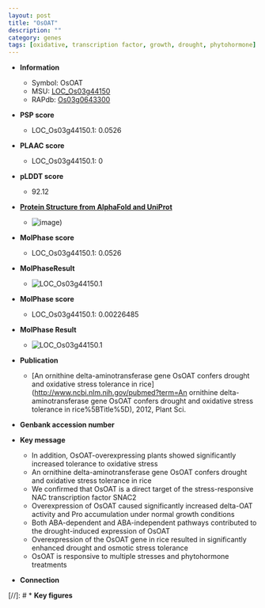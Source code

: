```yaml
---
layout: post
title: "OsOAT"
description: ""
category: genes
tags: [oxidative, transcription factor, growth, drought, phytohormone]
---
```


* **Information**  
    + Symbol: OsOAT  
    + MSU: [LOC_Os03g44150](http://rice.plantbiology.msu.edu/cgi-bin/ORF_infopage.cgi?orf=LOC_Os03g44150)  
    + RAPdb: [Os03g0643300](http://rapdb.dna.affrc.go.jp/viewer/gbrowse_details/irgsp1?name=Os03g0643300)  

* **PSP score**  
    + LOC_Os03g44150.1: 0.0526 

* **PLAAC score**  
    + LOC_Os03g44150.1: 0 

* **pLDDT score**
    + 92.12

* **[Protein Structure from AlphaFold and UniProt](https://www.uniprot.org/uniprotkb/Q10G56/entry#structure)**
    + ![image](https://ricepsp.github.io/images/Q1/AF-Q10G56-F1.png))

* **MolPhase score**
    + LOC_Os03g44150.1: 0.0526

* **MolPhaseResult**
    + ![LOC_Os03g44150.1](https://ricepsp.github.io/pictures/LOC_Os03g/LOC_Os03g44150.1.png)

* **MolPhase score**
    + LOC_Os03g44150.1: 0.00226485

* **MolPhase Result**
    + ![LOC_Os03g44150.1](https://304243504.github.io/Pictures/LOC_Os03g/LOC_Os03g44150.1.png)

* **Publication**  
    + [An ornithine delta-aminotransferase gene OsOAT confers drought and oxidative stress tolerance in rice](http://www.ncbi.nlm.nih.gov/pubmed?term=An ornithine delta-aminotransferase gene OsOAT confers drought and oxidative stress tolerance in rice%5BTitle%5D), 2012, Plant Sci.

* **Genbank accession number**  

* **Key message**  
    + In addition, OsOAT-overexpressing plants showed significantly increased tolerance to oxidative stress
    + An ornithine delta-aminotransferase gene OsOAT confers drought and oxidative stress tolerance in rice
    + We confirmed that OsOAT is a direct target of the stress-responsive NAC transcription factor SNAC2
    + Overexpression of OsOAT caused significantly increased delta-OAT activity and Pro accumulation under normal growth conditions
    + Both ABA-dependent and ABA-independent pathways contributed to the drought-induced expression of OsOAT
    + Overexpression of the OsOAT gene in rice resulted in significantly enhanced drought and osmotic stress tolerance
    + OsOAT is responsive to multiple stresses and phytohormone treatments

* **Connection**  

[//]: # * **Key figures**  


